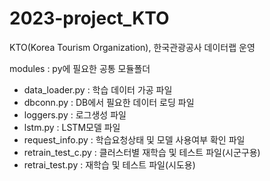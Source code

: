 # 2023-project_KTO
KTO(Korea Tourism Organization), 한국관광공사 데이터랩 운영

modules : py에 필요한 공통 모듈폴더
   - data_loader.py : 학습 데이터 가공 파일
   - dbconn.py : DB에서 필요한 데이터 로딩 파일
   - loggers.py : 로그생성 파일
   - lstm.py : LSTM모델 파일
   - request_info.py : 학습요청상태 및 모델 사용여부 확인 파일
   - retrain_test_c.py : 클러스터별 재학습 및 테스트 파일(시군구용)
   - retrai_test.py : 재학습 및 테스트 파일(시도용)
